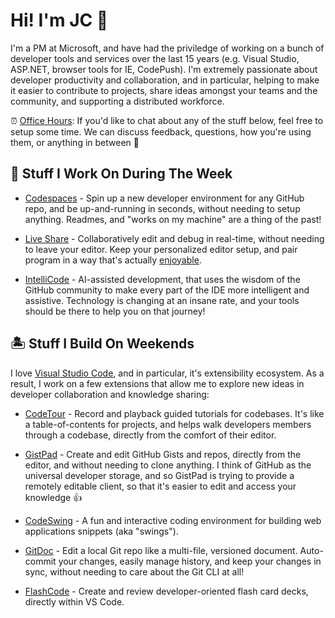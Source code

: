 # Hi! I'm JC 👋

I'm a PM at Microsoft, and have had the priviledge of working on a bunch of developer tools and services over the last 15 years (e.g. Visual Studio, ASP.NET, browser tools for IE, CodePush). I'm extremely passionate about developer productivity and collaboration, and in particular, helping to make it easier to contribute to projects, share ideas amongst your teams and the community, and supporting a distributed workforce.

⏰ [Office Hours](https://calendly.com/lostintangent): If you'd like to chat about any of the stuff below, feel free to setup some time. We can discuss feedback, questions, how you're using them, or anything in between 🙌

## 🏢 Stuff I Work On During The Week

- [Codespaces](https://aka.ms/vscs) - Spin up a new developer environment for any GitHub repo, and be up-and-running in seconds, without needing to setup anything. Readmes, and "works on my machine" are a thing of the past!

- [Live Share](https://aka.ms/vsls) - Collaboratively edit and debug in real-time, without needing to leave your editor. Keep your personalized editor setup, and pair program in a way that's actually [enjoyable](https://aka.ms/vsls-modality).

- [IntelliCode](https://aka.ms/vsintellicode) - AI-assisted development, that uses the wisdom of the GitHub community to make every part of the IDE more intelligent and assistive. Technology is changing at an insane rate, and your tools should be there to help you on that journey!

## 🏝️ Stuff I Build On Weekends

I love [Visual Studio Code](https://code.visualstudio.com), and in particular, it's extensibility ecosystem. As a result, I work on a few extensions that allow me to explore new ideas in developer collaboration and knowledge sharing:

- [CodeTour](https://aka.ms/codetour) - Record and playback guided tutorials for codebases. It's like a table-of-contents for projects, and helps walk developers members through a codebase, directly from the comfort of their editor.

- [GistPad](https://aka.ms/gistpad) - Create and edit GitHub Gists and repos, directly from the editor, and without needing to clone anything. I think of GitHub as the universal developer storage, and so GistPad is trying to provide a remotely editable client, so that it's easier to edit and access your knowledge 👍

- [CodeSwing](https://aka.ms/codeswing) - A fun and interactive coding environment for building web applications snippets (aka "swings").

- [GitDoc](https://aka.ms/gitdoc) - Edit a local Git repo like a multi-file, versioned document. Auto-commit your changes, easily manage history, and keep your changes in sync, without needing to care about the Git CLI at all!

- [FlashCode](https://marketplace.visualstudio.com/items?itemName=codespaces-Contrib.flashcode) - Create and review developer-oriented flash card decks, directly within VS Code. 
